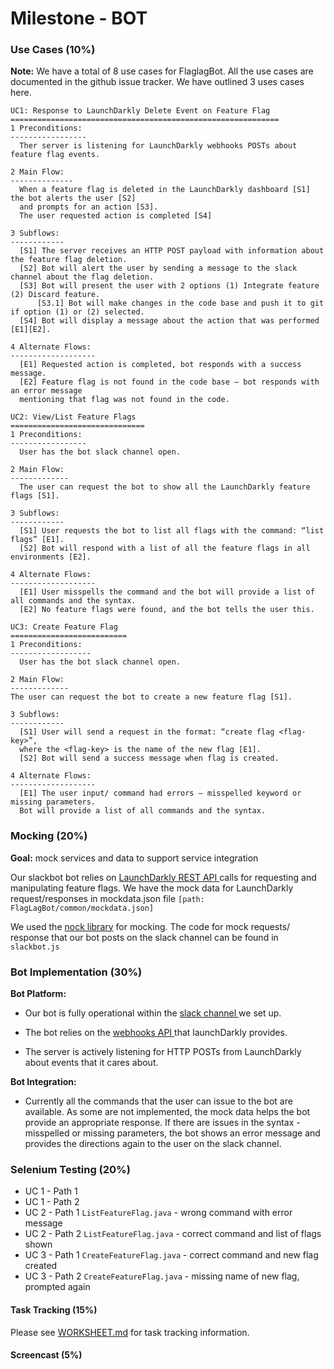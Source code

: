 # Milestone - BOT

### Use Cases (10%)

**Note:** We have a total of 8 use cases for FlaglagBot. All the use cases are documented in the github issue tracker. We have outlined 3 uses cases here.

~~~~
UC1: Response to LaunchDarkly Delete Event on Feature Flag
============================================================
1 Preconditions: 
-----------------
  Ther server is listening for LaunchDarkly webhooks POSTs about feature flag events.
  
2 Main Flow: 
--------------
  When a feature flag is deleted in the LaunchDarkly dashboard [S1] the bot alerts the user [S2]
  and prompts for an action [S3]. 
  The user requested action is completed [S4]
  
3 Subflows:
------------
  [S1] The server receives an HTTP POST payload with information about the feature flag deletion.
  [S2] Bot will alert the user by sending a message to the slack channel about the flag deletion.
  [S3] Bot will present the user with 2 options (1) Integrate feature (2) Discard feature.
      [S3.1] Bot will make changes in the code base and push it to git if option (1) or (2) selected.
  [S4] Bot will display a message about the action that was performed [E1][E2].
  
4 Alternate Flows:
-------------------
  [E1] Requested action is completed, bot responds with a success message.
  [E2] Feature flag is not found in the code base – bot responds with an error message 
  mentioning that flag was not found in the code.
~~~~

~~~~
UC2: View/List Feature Flags
==============================
1 Preconditions:
-----------------
  User has the bot slack channel open.
  
2 Main Flow:
-------------
  The user can request the bot to show all the LaunchDarkly feature flags [S1].
  
3 Subflows:
------------
  [S1] User requests the bot to list all flags with the command: “list flags” [E1].
  [S2] Bot will respond with a list of all the feature flags in all environments [E2].
  
4 Alternate Flows:
-------------------
  [E1] User misspells the command and the bot will provide a list of all commands and the syntax.
  [E2] No feature flags were found, and the bot tells the user this.
  ~~~~

~~~~
UC3: Create Feature Flag
==========================
1 Preconditions:
------------------
  User has the bot slack channel open.
  
2 Main Flow:
-------------
The user can request the bot to create a new feature flag [S1].

3 Subflows:
------------
  [S1] User will send a request in the format: “create flag <flag-key>”,
  where the <flag-key> is the name of the new flag [E1]. 
  [S2] Bot will send a success message when flag is created.
  
4 Alternate Flows:
-------------------
  [E1] The user input/ command had errors – misspelled keyword or missing parameters. 
  Bot will provide a list of all commands and the syntax.
~~~~

### Mocking (20%)
**Goal:**  mock services and data to support service integration

Our slackbot bot relies on <a href= "http://apidocs.launchdarkly.com/docs/feature-flags-overview"> LaunchDarkly REST API </a> calls for requesting and manipulating feature flags. 
We have the mock data for LaunchDarkly request/responses in mockdata.json file `[path: FlagLagBot/common/mockdata.json]`


We used the <a href="https://github.com/node-nock/nock/blob/master/README.md">nock library</a> for mocking. 
The code for mock requests/ response that our bot posts on the slack channel can be found in `slackbot.js` 

### Bot Implementation (30%)

**Bot Platform:** 

* Our bot is fully operational within the <a href = "https://csc510-slackbot.slack.com/messages/featureflags/"> slack channel </a> we set up.  


* The bot relies on the <a href= "http://apidocs.launchdarkly.com/docs/webhooks-overview"> webhooks API </a> that launchDarkly provides. 


* The server is actively listening for HTTP POSTs from LaunchDarkly about events that it cares about.

**Bot Integration:**
* Currently all the commands that the user can issue to the bot are available. As some are not implemented, the mock data helps the bot provide an appropriate response. If there are issues in the syntax  - misspelled or missing parameters, the bot shows an error message and provides the directions again to the user on the slack channel.

### Selenium Testing (20%)

* UC 1 - Path 1
* UC 1 - Path 2
* UC 2 - Path 1 `ListFeatureFlag.java` - wrong command with error message
* UC 2 - Path 2 `ListFeatureFlag.java` - correct command and list of flags shown
* UC 3 - Path 1 `CreateFeatureFlag.java` - correct command and new flag created
* UC 3 - Path 2 `CreateFeatureFlag.java` - missing name of new flag, prompted again

#### Task Tracking (15%)

Please see [WORKSHEET.md](https://github.ncsu.edu/kebrey/FlagLagBot/blob/master/WORKSHEET.md) for task tracking information.

#### Screencast (5%)
